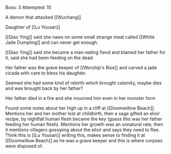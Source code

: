 Boss: 3
Attempted: 15

A demon that attacked [[Wuchang]]

Daughter of [[Lu Yousan]]

[[Qiao Ying]] said she naws on some small strange meat called [[White Jade Dumpling]]
 and can never get enough.
 
[[Qiao Ying]] said she became a man-eating fiend and blamed her father for it, said she had been feeding on the dead.

Her father was the grave keeper of [[Worship's Rise]] and carved a jade cicada with care to bless his daughter.

Seemed she had some kind of rebirth which brought calamity, maybe dies and was brought back by her father?

Her father died in a fire and she mourned him even in her monster form

Found some notes about her high up in a cliff at [[Doomwillow Beach]]. Mentions her and her mother lost at childbirth, then a sage gifted an elixir recipe, by nightfall human flesh became the key (guess this was her father feeding her human flesh). Mentions her growth was an unnatural rate, then it mentions villagers gossiping about the elixir and says they need to flee. Think this is [[Lu Yousan]] writing this, makes sense to finding it at [[Doomwillow Beach]] as he was a grave keeper and this is where corpses were disposed of.